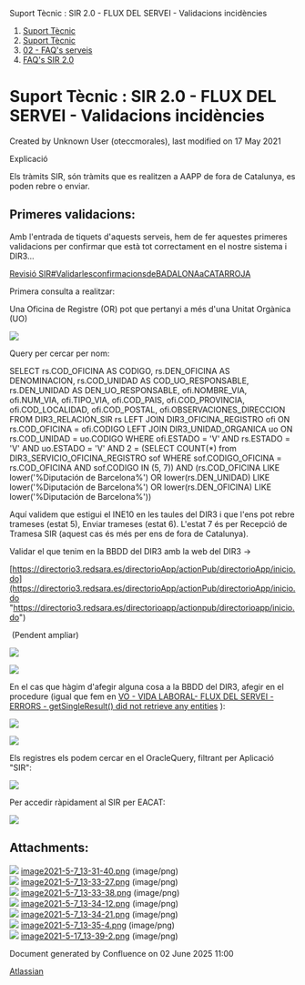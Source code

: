 Suport Tècnic : SIR 2.0 - FLUX DEL SERVEI - Validacions incidències  

1.  [Suport Tècnic](index.html)
2.  [Suport Tècnic](13893782.html)
3.  [02 - FAQ's serveis](26313393.html)
4.  [FAQ's SIR 2.0](41523073.html)

Suport Tècnic : SIR 2.0 - FLUX DEL SERVEI - Validacions incidències
===================================================================

Created by Unknown User (oteccmorales), last modified on 17 May 2021

Explicació

Els tràmits SIR, són tràmits que es realitzen a AAPP de fora de Catalunya, es poden rebre o enviar.

Primeres validacions:
---------------------

Amb l'entrada de tiquets d'aquests serveis, hem de fer aquestes primeres validacions per confirmar que està tot correctament en el nostre sistema i DIR3... 

[Revisió SIR#ValidarlesconfirmacionsdeBADALONAaCATARROJA](41520242.html#RevisióSIR-ValidarlesconfirmacionsdeBADALONAaCATARROJA)

Primera consulta a realitzar:

Una Oficina de Registre (OR) pot que pertanyi a més d'una Unitat Orgànica (UO)

  

![](attachments/41522961/41522964.png)

  

Query per cercar per nom:

SELECT rs.COD\_OFICINA              AS CODIGO,
       rs.DEN\_OFICINA              AS DENOMINACION,
       rs.COD\_UNIDAD               AS COD\_UO\_RESPONSABLE,
       rs.DEN\_UNIDAD               AS DEN\_UO\_RESPONSABLE,
       ofi.NOMBRE\_VIA,
       ofi.NUM\_VIA,
       ofi.TIPO\_VIA,
       ofi.COD\_PAIS,
       ofi.COD\_PROVINCIA,
       ofi.COD\_LOCALIDAD,
       ofi.COD\_POSTAL,
       ofi.OBSERVACIONES\_DIRECCION
  FROM DIR3\_RELACION\_SIR rs
  LEFT JOIN DIR3\_OFICINA\_REGISTRO ofi
    ON rs.COD\_OFICINA = ofi.CODIGO
  LEFT JOIN DIR3\_UNIDAD\_ORGANICA uo
    ON rs.COD\_UNIDAD = uo.CODIGO
 WHERE ofi.ESTADO = 'V'
   AND rs.ESTADO = 'V'
   AND uo.ESTADO = 'V'
   AND 2 = (SELECT COUNT(\*)
              from DIR3\_SERVICIO\_OFICINA\_REGISTRO sof
             WHERE sof.CODIGO\_OFICINA = rs.COD\_OFICINA
               AND sof.CODIGO IN (5, 7))
   AND (rs.COD\_OFICINA LIKE lower('%Diputación de Barcelona%') OR
       lower(rs.DEN\_UNIDAD) LIKE lower('%Diputación de Barcelona%') OR
       lower(rs.DEN\_OFICINA) LIKE lower('%Diputación de Barcelona%'))

  

Aquí validem que estigui el INE10 en les taules del DIR3 i que l'ens pot rebre trameses (estat 5), Enviar trameses (estat 6). L'estat 7 és per Recepció de Tramesa SIR (aquest cas és més per ens de fora de Catalunya).

Validar el que tenim en la BBDD del DIR3 amb la web del DIR3 → 

[https://directorio3.redsara.es/directorioApp/actionPub/directorioApp/inicio.do](https://directorio3.redsara.es/directorioApp/actionPub/directorioApp/inicio.do "https://directorio3.redsara.es/directorioapp/actionpub/directorioapp/inicio.do")

 (Pendent ampliar)

![](attachments/41522961/41522965.png)

![](attachments/41522961/41522966.png)

  

En el cas que hàgim d'afegir alguna cosa a la BBDD del DIR3, afegir en el procedure (igual que fem en [VO - VIDA LABORAL- FLUX DEL SERVEI - ERRORS - getSingleResult() did not retrieve any entities](30870026.html) ):

![](attachments/41522961/41522967.png)

![](attachments/41522961/41522968.png)

  

Els registres els podem cercar en el OracleQuery, filtrant per Aplicació "SIR":

![](attachments/41522961/41522969.png)

  

Per accedir ràpidament al SIR per EACAT:

![](attachments/41522961/41523205.png)

  

  

  

  

Attachments:
------------

![](images/icons/bullet_blue.gif) [image2021-5-7\_13-31-40.png](attachments/41522961/41522964.png) (image/png)  
![](images/icons/bullet_blue.gif) [image2021-5-7\_13-33-27.png](attachments/41522961/41522965.png) (image/png)  
![](images/icons/bullet_blue.gif) [image2021-5-7\_13-33-38.png](attachments/41522961/41522966.png) (image/png)  
![](images/icons/bullet_blue.gif) [image2021-5-7\_13-34-12.png](attachments/41522961/41522967.png) (image/png)  
![](images/icons/bullet_blue.gif) [image2021-5-7\_13-34-21.png](attachments/41522961/41522968.png) (image/png)  
![](images/icons/bullet_blue.gif) [image2021-5-7\_13-35-4.png](attachments/41522961/41522969.png) (image/png)  
![](images/icons/bullet_blue.gif) [image2021-5-17\_13-39-2.png](attachments/41522961/41523205.png) (image/png)  

Document generated by Confluence on 02 June 2025 11:00

[Atlassian](http://www.atlassian.com/)